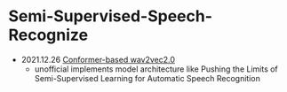 # Semi-Supervised-Speech-Recognize

* 2021.12.26 [Conformer-based wav2vec2.0](https://github.com/lovemefan/Semi-Supervised-Speech-Recognize/tree/master/examples/conformer_based_wav2vec2) 
   * unofficial implements model architecture like Pushing the Limits of Semi-Supervised Learning for Automatic Speech Recognition